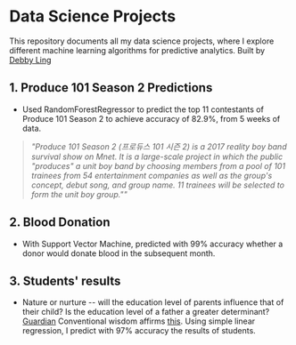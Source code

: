 # Data Science Projects

This repository documents all my data science projects, where I explore different machine learning algorithms for predictive analytics. Built by [Debby Ling](https://www.linkedin.com/in/debby-ling-74944226/)

## 1. Produce 101 Season 2 Predictions
- Used RandomForestRegressor to predict the top 11 contestants of Produce 101 Season 2 to achieve accuracy of 82.9%, from 5 weeks of data.

> *"Produce 101 Season 2 (프로듀스 101 시즌 2) is a 2017 reality boy band survival show on Mnet. It is a large-scale project in which the public "produces" a unit boy band by choosing members from a pool of 101 trainees from 54 entertainment companies as well as the group's concept, debut song, and group name. 11 trainees will be selected to form the unit boy group.""*

## 2. Blood Donation
- With Support Vector Machine, predicted with 99% accuracy whether a donor would donate blood in the subsequent month.

## 3. Students' results
- Nature or nurture -- will the education level of parents influence that of their child? Is the education level of a father a greater determinant? [Guardian](https://www.theguardian.com/society/2014/sep/23/fathers-education-child-success-school) Conventional wisdom affirms [this](https://www.ncbi.nlm.nih.gov/pmc/articles/PMC2853053/). Using simple linear regression, I predict with 97% accuracy the results of students.

